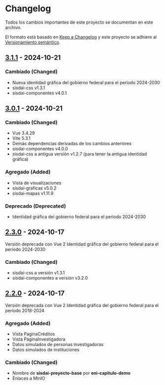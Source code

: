 # Changelog

Todos los cambios importantes de este proyecto se documentan en este archivo.

El formato está basado en [Keep a Changelog](https://keepachangelog.com/en/1.1.0)
y este proyecto se adhiere al [Versionamiento semántico](https://semver.org/spec/v2.0.0.html).

## [3.1.1] - 2024-10-21

### Cambiado (Changed)

- Nueva identidad gráfica del gobierno federal para el periodo 2024-2030
- sisdai-css v1.3.1
- sisdai-componentes v4.0.1

## [3.0.1] - 2024-10-21

### Cambiado (Changed)

- Vue 3.4.29
- Vite 5.3.1
- Demás dependencias derivadas de los cambios anteriores
- sisdai-componentes v4.0.0
- sisdai-css a antigua versión v1.2.7 (para tener la antigua identidad gráfica)

### Agregado (Added)

- Vista de visualizaciones
- sisdai-graficas v5.0.2
- sisdai-mapas v1.11.9

### Deprecado (Deprecated)

- Identidad gráfica del gobierno federal para el periodo 2024-2030

## [2.3.0] - 2024-10-17

Versión deprecada con Vue 2
Identidad gráfica del gobierno federal para el periodo 2024-2030

### Cambiado (Changed)

- sisdai-css a versión v1.3.1
- sisdai-componentes a versión v3.2.0

## [2.2.0] - 2024-10-17

Versión deprecada con Vue 2
Identidad gráfica del gobierno federal para el periodo 2018-2024

### Agregado (Added)

- Vista PaginaCréditos
- Vista PáginaInvestigadora
- Datos simulados de personas investigadoras
- Datos simulados de instituciones

### Cambiado (Changed)

- Nombre de **sisdai-proyecto-base** por **eni-capitulo-demo**
- Enlaces a MinIO

[3.1.1]: https://codigo.conahcyt.mx/eni/eni-capitulo-demo/compare/v3.1.1...v3.0.1
[3.0.1]: https://codigo.conahcyt.mx/eni/eni-capitulo-demo/compare/v3.0.1...v2.3.0
[2.3.0]: https://codigo.conahcyt.mx/eni/eni-capitulo-demo/compare/v2.3.0...v2.2.0
[2.2.0]: https://codigo.conahcyt.mx/eni/eni-capitulo-demo/compare/v2.2.0...v2.1.0
